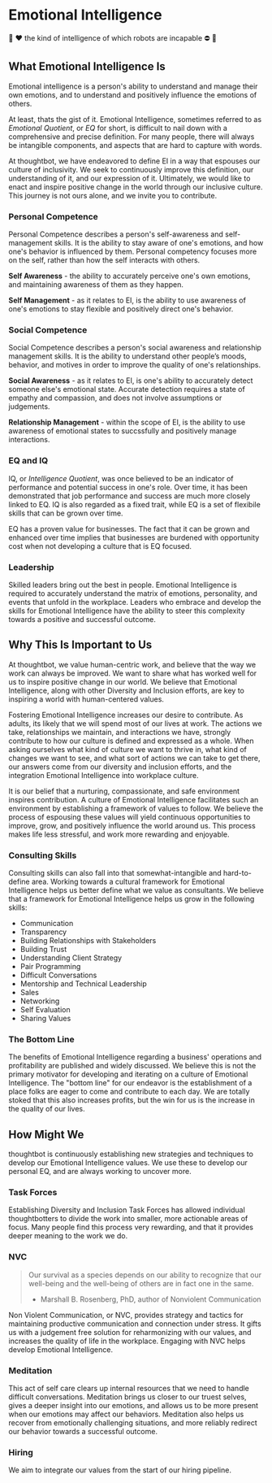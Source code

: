 # Emotional Intelligence
:handshake: :heart: the kind of intelligence of which robots are incapable :no_entry: :robot:

## What Emotional Intelligence Is

Emotional intelligence is a person's ability to understand and manage their own emotions, and to understand and positively influence the emotions of others.

At least, thats the gist of it. Emotional Intelligence, sometimes referred to
as _Emotional Quotient_, or _EQ_ for short, is difficult to nail down with a comprehensive and precise definition. For many people, there will always be intangible components, and aspects that are hard to capture with words.

At thoughtbot, we have endeavored to define EI in a way that espouses our culture of inclusivity. We seek to continuously improve this definition, our
understanding of it, and our expression of it. Ultimately, we would like to  enact and inspire positive change in the world through our inclusive culture. This journey is not ours alone, and we invite you to contribute.

### Personal Competence

Personal Competence describes a person's self-awareness and self-management skills. It is the ability to stay aware of one's emotions, and how one's behavior is influenced by them. Personal competency focuses more on the self, rather than how the self interacts with others.

**Self Awareness** - the ability to accurately perceive one's own emotions, and maintaining awareness of them as they happen.

**Self Management** - as it relates to EI, is the ability to use awareness of one's emotions to stay flexible and positively direct one's behavior.

### Social Competence

Social Competence describes a person's social awareness and relationship management skills. It is the ability to understand other people’s moods, behavior, and motives in order to improve the quality of one's relationships.

**Social Awareness** - as it relates to EI, is one's ability to accurately detect someone else's emotional state. Accurate detection requires a state of empathy and compassion, and does not involve assumptions or judgements.

**Relationship Management** - within the scope of EI, is the ability to use awareness of emotional states to succssfully and positively manage interactions.

### EQ and IQ

IQ, or _Intelligence Quotient_, was once believed to be an indicator of performance and potential success in one's role. Over time, it has been demonstrated that job performance and success are much more closely linked to EQ. IQ is also regarded as a fixed trait, while EQ is a set of flexibile skills that can be grown over time.

EQ has a proven value for businesses. The fact that it can be grown and enhanced over time implies that businesses are burdened with opportunity cost when not developing a culture that is EQ focused.

### Leadership

Skilled leaders bring out the best in people. Emotional Intelligence is required to accurately understand the matrix of emotions, personality, and events that unfold in the workplace. Leaders who embrace and develop the skills for Emotional Intelligence have the ability to steer this complexity towards a positive and successful outcome.

## Why This Is Important to Us

At thoughtbot, we value human-centric work, and believe that the way we work can always be improved. We want to share what has worked well for us to inspire positive change in our world. We believe that Emotional Intelligence, along with other Diversity and Inclusion efforts, are key to inspiring a world with human-centered values.

Fostering Emotional Intelligence increases our desire to contribute. As adults, its likely that we will spend most of our lives at work. The actions we take, relationships we maintain, and interactions we have, strongly contribute to how our culture is defined and expressed as a whole. When asking ourselves what kind of culture we want to thrive in, what kind of changes we want to see, and what sort of actions we can take to get there, our answers come from our diversity and inclusion efforts, and the integration Emotional Intelligence into workplace culture.

It is our belief that a nurturing, compassionate, and safe environment inspires contribution. A culture of Emotional Intelligence facilitates such an environment by establishing a framework of values to follow. We believe the process of espousing these values will yield continuous opportunities to improve, grow, and positively influence the world around us. This process makes life less stressful, and work more rewarding and enjoyable.

### Consulting Skills

Consulting skills can also fall into that somewhat-intangible and hard-to-define area. Working towards a cultural framework for Emotional Intelligence helps us better define what we value as consultants. We believe that a framework for Emotional Intelligence helps us grow in the following skills:

* Communication
* Transparency
* Building Relationships with Stakeholders
* Building Trust
* Understanding Client Strategy
* Pair Programming
* Difficult Conversations
* Mentorship and Technical Leadership
* Sales
* Networking
* Self Evaluation
* Sharing Values

### The Bottom Line

The benefits of Emotional Intelligence regarding a business' operations and profitability are published and widely discussed. We believe this is not the primary motivator for developing and iterating on a culture of Emotional Intelligence. The "bottom line" for our endeavor is the establishment of a place folks are eager to come and contribute to each day. We are totally stoked that this also increases profits, but the win for us is the increase in the quality of our lives.

## How Might We

thoughtbot is continuously establishing new strategies and techniques to develop our Emotional Intelligence values. We use these to develop our personal EQ, and are always working to uncover more.

### Task Forces

Establishing Diversity and Inclusion Task Forces has allowed individual thoughtbotters to divide the work into smaller, more actionable areas of focus. Many people find this process very rewarding, and that it provides deeper meaning to the work we do.

### NVC

> Our survival as a species depends on our ability to recognize that our well-being and the well-being of others are in fact one in the same.
>
>  - Marshall B. Rosenberg, PhD, author of Nonviolent Communication

Non Violent Communication, or NVC, provides strategy and tactics for maintaining productive communication and connection under stress. It gifts us with a judgement free solution for reharmonizing with our values, and increases the quality of life in the workplace. Engaging with NVC helps develop Emotional Intelligence.

### Meditation

This act of self care clears up internal resources that we need to handle difficult conversations. Meditation brings us closer to our truest selves, gives a deeper insight into our emotions, and allows us to be more present when our emotions may affect our behaviors. Meditation also helps us recover from emotionally challenging situations, and more reliably redirect our behavior towards a successful outcome.

### Hiring

We aim to integrate our values from the start of our hiring pipeline.




